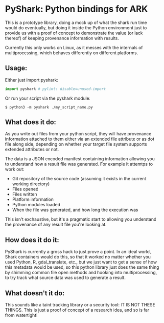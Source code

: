 # PyShark: Python bindings for ARK

This is a prototype library, doing a mock up of what the shark run time would do eventually, but doing it inside the Python environment just to provide us with a proof of concept to demonstrate the value (or lack thereof) of keeping provenance information with results.

Currently this only works on Linux, as it messes with the internals of multiprocessing, which behaves differently on different platforms.

## Usage:

Either just import pyshark:

```python
import pyshark # pylint: disable=unused-import
```

Or run your script via the pyshark module:

```shell
$ python3 -m pyshark ./my_script_name.py
```

## What does it do:

As you write out files from your python script, they will have provenance information attached to them either via an extended file attribute or as dot file along side, depending on whether your target file system supports extended attributes or not.

The data is a JSON encoded manifest containing information allowing you to understand how a result file was generated. For example it attemtps to work out:

* Git repository of the source code (assuming it exists in the current working directory)
* Files opened
* Files written
* Platform information
* Python modules loaded
* When the file was generated, and how long the execution was

This isn't exchaustive, but it's a pragmatic start to allowing you understand the provenance of any result file you're looking at.

## How does it do it:

PyShark is currently a gross hack to just prove a point. In an ideal world, Shark containers would do this, so that it worked no matter whether you used Python, R, gdal_translate, etc., but we just want to get a sense of how this metadata would be used, so this python library just does the same thing by shimming common file open methods and hooking into multiprocessing, to try track what source data was used to generate a result.

## What doesn't it do:

This sounds like a taint tracking library or a security tool: IT IS NOT THESE THINGS. This is just a proof of concept of a research idea, and so is far from watertight!
